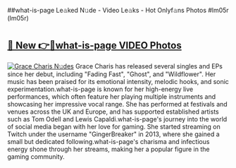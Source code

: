##what-is-page Le𝚊ked N𝚞de - Video Le𝚊ks - Hot Onlyf𝚊ns Photos #lm05r (lm05r)

# <h2><a href="https://mediaupload.pro?title=what-is-page&ref=9FEB">🔗 New 👉🔴what-is-page VIDEO Photos</a></h2>

[![Grace Charis N𝚞des](https://i.imgur.com/rIISA9y.gif)](https://mediaupload.pro?title=what-is-page&ref=9FEB)
Grace Charis has released several singles and EPs since her debut, including "Fading Fast", "Ghost", and "Wildflower". Her music has been praised for its emotional intensity, melodic hooks, and sonic experimentation.what-is-page is known for her high-energy live performances, which often feature her playing multiple instruments and showcasing her impressive vocal range. She has performed at festivals and venues across the UK and Europe, and has supported established artists such as Tom Odell and Lewis Capaldi.what-is-page's journey into the world of social media began with her love for gaming. She started streaming on Twitch under the username "GingerBreaker" in 2013, where she gained a small but dedicated following.what-is-page's charisma and infectious energy shone through her streams, making her a popular figure in the gaming community.